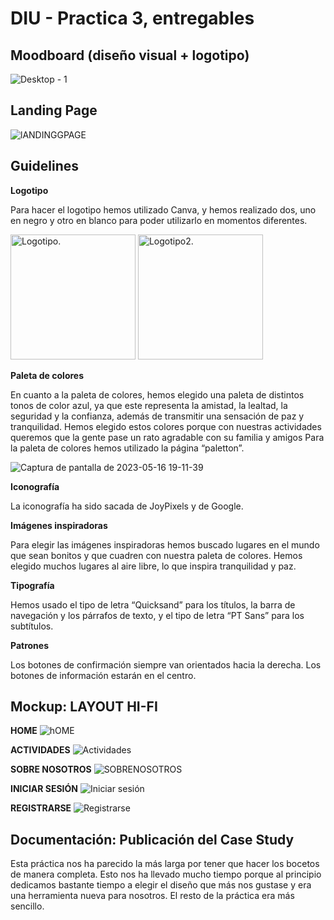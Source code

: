 # DIU - Practica 3, entregables

## Moodboard (diseño visual + logotipo)   
![Desktop - 1](https://github.com/antonio8mg/DIU-WaxyTech/assets/73304805/d2b5600d-474e-476b-904b-daf01b0c71f5)


## Landing Page
![lANDINGGPAGE](https://github.com/antonio8mg/DIU-WaxyTech/assets/73304805/84fe3841-3d57-4015-87c5-f39982d45721)


## Guidelines
**Logotipo**

Para hacer el logotipo hemos utilizado Canva, y hemos realizado dos, uno en negro y otro en blanco para poder utilizarlo en momentos diferentes.

<picture>
  <img alt="Logotipo." src="https://github.com/antonio8mg/DIU-WaxyTech/assets/73304805/005d9667-df80-4c84-94e8-7ec4aabd86f2" width="200">
  <img alt="Logotipo2." src="https://github.com/antonio8mg/DIU-WaxyTech/assets/73304805/b7922bb4-9b80-4af9-90fa-f0450f0d7be6" width="200">
</picture>

**Paleta de colores**

En cuanto a la paleta de colores, hemos elegido una paleta de distintos tonos de color azul, ya que este representa la amistad, la lealtad, la seguridad y la
confianza, además de transmitir una sensación de paz y tranquilidad. 
Hemos elegido estos colores porque con nuestras actividades queremos que la gente pase un rato agradable con su familia y amigos
Para la paleta de colores hemos utilizado la página “paletton”.

![Captura de pantalla de 2023-05-16 19-11-39](https://github.com/antonio8mg/DIU-WaxyTech/assets/116074772/d57d81ec-4af2-423b-bf6d-ef77ba0e93af)

**Iconografía**

La iconografía ha sido sacada de JoyPixels y de Google.

**Imágenes inspiradoras**

Para elegir las imágenes inspiradoras hemos buscado lugares en el mundo que sean bonitos y que cuadren con nuestra paleta de colores. Hemos elegido muchos lugares al
aire libre, lo que inspira tranquilidad y paz.

**Tipografía**

Hemos usado el tipo de letra “Quicksand” para los títulos, la barra de navegación y los párrafos de texto, y el tipo de letra “PT Sans” para los subtítulos.

**Patrones**

Los botones de confirmación siempre van orientados hacia la derecha. 
Los botones de información estarán en el centro.


## Mockup: LAYOUT HI-FI

**HOME**
![hOME](https://github.com/antonio8mg/DIU-WaxyTech/assets/73304805/cdedc014-5706-483d-8a92-0c7e9aa9eeb2)

**ACTIVIDADES**
![Actividades](https://github.com/antonio8mg/DIU-WaxyTech/assets/73304805/c00e6d2a-9eb9-4fda-b82f-0ed88005051f)

**SOBRE NOSOTROS**
![SOBRENOSOTROS](https://github.com/antonio8mg/DIU-WaxyTech/assets/73304805/a0026b58-26ba-4598-8d88-e61c220b3ae3)

**INICIAR SESIÓN**
![Iniciar sesión](https://github.com/antonio8mg/DIU-WaxyTech/assets/73304805/0ec96bc4-d41e-46aa-a1a0-207ff14edf18)

**REGISTRARSE**
![Registrarse](https://github.com/antonio8mg/DIU-WaxyTech/assets/73304805/f0f4078c-4167-47c1-9b07-d0d942b61e0c)


## Documentación: Publicación del Case Study
Esta práctica nos ha parecido la más larga por tener que hacer los bocetos de manera completa. Esto nos ha llevado mucho tiempo porque al principio dedicamos bastante tiempo a elegir el diseño que más nos gustase y era una herramienta nueva para nosotros. El resto de la práctica era más sencillo.
 
